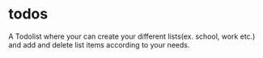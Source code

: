 # todos
A Todolist where your can create your different lists(ex. school, work etc.) and add and delete list items according to your needs.
